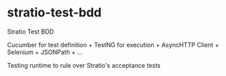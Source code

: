 stratio-test-bdd
================

Stratio Test BDD

Cucumber for test definition + TestNG for execution + AsyncHTTP Client + Selenium + JSONPath + ...

Testing runtime to rule over Stratio's acceptance tests
